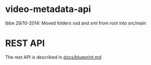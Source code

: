 video-metadata-api
================

<!--
// Documentation
// Regular markdown specification: http://daringfireball.net/projects/markdown/
// Blueprint dialect used to create REST API markdown: http://apiary.io/blueprint
// Eclipse plugin for syntax hilight and HTML preview: https://github.com/winterstein/Eclipse-Markdown-Editor-Plugin
-->

Ibbe 29/10-2014:
Moved folders xsd and xml from root into src/main

# REST API
The rest API is described in [docs/blueprint.md](docs/blueprint.md)